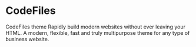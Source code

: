 # CodeFiles
CodeFiles theme Rapidly build modern websites without ever leaving your HTML. A modern, flexible, fast and truly multipurpose theme for any type of business website.
